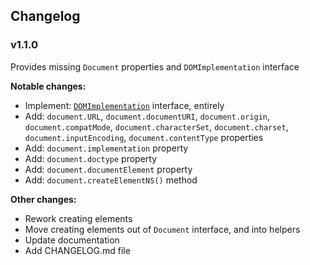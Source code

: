 ## Changelog

### v1.1.0

Provides missing `Document` properties and `DOMImplementation` interface

**Notable changes:**
- Implement: [`DOMImplementation`](https://developer.mozilla.org/en-US/docs/Web/API/DOMImplementation) interface, entirely
- Add: `document.URL`, `document.documentURI`, `document.origin`, `document.compatMode`, `document.characterSet`, `document.charset`, `document.inputEncoding`, `document.contentType` properties
- Add: `document.implementation` property
- Add: `document.doctype` property
- Add: `document.documentElement` property
- Add: `document.createElementNS()` method

**Other changes:**
- Rework creating elements
- Move creating elements out of `Document` interface, and into helpers
- Update documentation
- Add CHANGELOG.md file